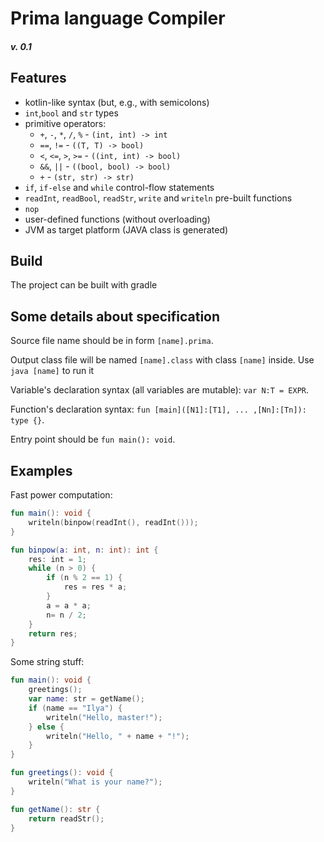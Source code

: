 # Prima language Compiler
##### v. 0.1

## Features

- kotlin-like syntax (but, e.g., with semicolons)
- `int`,`bool` and `str` types
- primitive operators: 
    - `+`, `-`, `*`, `/`, `%` - `(int, int) -> int`
    - `==`, `!=` - `((T, T) -> bool)`
    - `<`, `<=`, `>`, `>=` - `((int, int) -> bool)` 
    - `&&`, `||` - `((bool, bool) -> bool)`
    - `+` - `(str, str) -> str)`
- `if`, `if-else` and `while` control-flow statements 
- `readInt`, `readBool`, `readStr`, `write` and `writeln` pre-built functions
- `nop` 
- user-defined functions (without overloading)
- JVM as target platform (JAVA class is generated)

## Build
The project can be built with gradle

## Some details about specification
Source file name should be in form `[name].prima`.
 
Output class file will be named `[name].class` with class `[name]` inside.
Use `java [name]` to run it

Variable's declaration syntax (all variables are mutable): `var N:T = EXPR`. 

Function's declaration syntax: `fun [main]([N1]:[T1], ... ,[Nn]:[Tn]): type {}`.

Entry point should be `fun main(): void`.

## Examples
Fast power computation:
```kotlin
fun main(): void {
    writeln(binpow(readInt(), readInt()));
}

fun binpow(a: int, n: int): int {
    res: int = 1;
    while (n > 0) {
        if (n % 2 == 1) {
            res = res * a;
        }
        a = a * a;
        n= n / 2;
    }
    return res;
}
```

Some string stuff:
```kotlin
fun main(): void {
	greetings();
	var name: str = getName();
	if (name == "Ilya") {
		writeln("Hello, master!");
	} else {
		writeln("Hello, " + name + "!");
	}
}

fun greetings(): void {
	writeln("What is your name?");
}

fun getName(): str {
	return readStr();
}
```